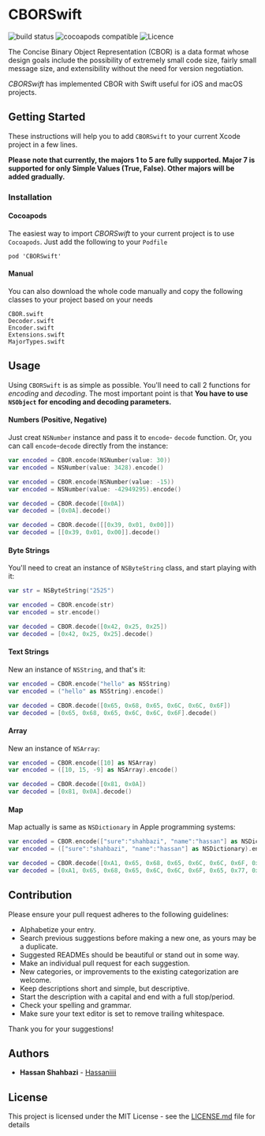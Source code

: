 # CBORSwift
![build status](https://travis-ci.org/Hassaniiii/CBORSwift.svg?branch=master)
![cocoapods compatible](https://img.shields.io/badge/Cocoapods-compatible-4BC51D.svg?style=flat)
![Licence](https://img.shields.io/github/license/Hassaniiii/CBORSwift.svg)

The Concise Binary Object Representation (CBOR) is a data format whose design goals include the possibility of extremely small code size, fairly small message size, and extensibility without the need for version negotiation.

*CBORSwift* has implemented CBOR with Swift useful for iOS and macOS projects.

## Getting Started
These instructions will help you to add `CBORSwift` to your current Xcode project in a few lines.

**Please note that currently, the majors 1 to 5 are fully supported. Major 7 is supported for only Simple Values (True, False). Other majors will be added gradually.** 

### Installation
#### Cocoapods
The easiest way to import *CBORSwift* to your current project is to use `Cocoapods`. Just add the following to your `Podfile`

`pod 'CBORSwift'`

#### Manual
You can also download the whole code manually and copy the following classes to your project based on your needs
```
CBOR.swift
Decoder.swift
Encoder.swift
Extensions.swift
MajorTypes.swift
```
## Usage
Using `CBORSwift` is as simple as possible. You'll need to call 2 functions for *encoding* and *decoding*. The most important point is that **You have to use `NSObject` for encoding and decoding parameters.**

#### Numbers (Positive, Negative)
Just creat `NSNumber` instance and pass it to `encode`- `decode` function. Or, you can call `encode`-`decode` directly from the instance:

```swift
var encoded = CBOR.encode(NSNumber(value: 30))
var encoded = NSNumber(value: 3428).encode()

var encoded = CBOR.encode(NSNumber(value: -15))
var encoded = NSNumber(value: -42949295).encode()

var decoded = CBOR.decode([0x0A])
var decoded = [0x0A].decode()

var decoded = CBOR.decode([[0x39, 0x01, 0x00]])
var decoded = [[0x39, 0x01, 0x00]].decode()
```

#### Byte Strings
You'll need to creat an instance of `NSByteString` class, and start playing with it:

```swift
var str = NSByteString("2525")

var encoded = CBOR.encode(str)
var encoded = str.encode()

var decoded = CBOR.decode([0x42, 0x25, 0x25])
var decoded = [0x42, 0x25, 0x25].decode()
```

#### Text Strings
New an instance of `NSString`, and that's it:

```swift
var encoded = CBOR.encode("hello" as NSString)
var encoded = ("hello" as NSString).encode()

var decoded = CBOR.decode([0x65, 0x68, 0x65, 0x6C, 0x6C, 0x6F])
var decoded = [0x65, 0x68, 0x65, 0x6C, 0x6C, 0x6F].decode()
```

#### Array
New an instance of `NSArray`:

```swift
var encoded = CBOR.encode([10] as NSArray)
var encoded = ([10, 15, -9] as NSArray).encode()

var decoded = CBOR.decode([0x81, 0x0A])
var decoded = [0x81, 0x0A].decode()
```

#### Map
Map actually is same as `NSDictionary`  in Apple programming systems:

```swift
var encoded = CBOR.encode(["sure":"shahbazi", "name":"hassan"] as NSDictionary)
var encoded = (["sure":"shahbazi", "name":"hassan"] as NSDictionary).encode()

var decoded = CBOR.decode([0xA1, 0x65, 0x68, 0x65, 0x6C, 0x6C, 0x6F, 0x65, 0x77, 0x6F, 0x72, 0x6C, 0x64])
var decoded = [0xA1, 0x65, 0x68, 0x65, 0x6C, 0x6C, 0x6F, 0x65, 0x77, 0x6F, 0x72, 0x6C, 0x64].decode()
```

## Contribution
Please ensure your pull request adheres to the following guidelines:

* Alphabetize your entry.
* Search previous suggestions before making a new one, as yours may be a duplicate.
* Suggested READMEs should be beautiful or stand out in some way.
* Make an individual pull request for each suggestion.
* New categories, or improvements to the existing categorization are welcome.
* Keep descriptions short and simple, but descriptive.
* Start the description with a capital and end with a full stop/period.
* Check your spelling and grammar.
* Make sure your text editor is set to remove trailing whitespace.

Thank you for your suggestions!

## Authors

* **Hassan Shahbazi** - [Hassaniiii](https://github.com/Hassaniiii)

## License
This project is licensed under the MIT License - see the [LICENSE.md](https://github.com/Hassaniiii/CBORSwift/blob/master/LICENSE.md) file for details
